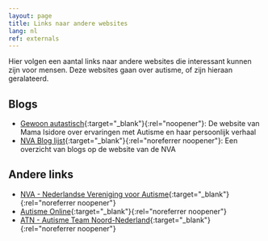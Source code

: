 ```yaml
---
layout: page
title: Links naar andere websites
lang: nl
ref: externals
---
```

Hier volgen een aantal links naar andere websites die interessant kunnen zijn voor mensen. Deze websites gaan over autisme, of zijn hieraan geralateerd.

## Blogs

- [Gewoon autastisch](https://gewoonautastisch.nl/){:target="_blank"}{:rel="noopener"}: De website van Mama Isidore over ervaringen met Autisme en haar persoonlijk verhaal
- [NVA Blog lijst](https://www.autisme.nl/ervaringen/blogs-over-autisme/){:target="_blank"}{:rel="noreferrer noopener"}: Een overzicht van blogs op de website van de NVA

## Andere links

- [NVA - Nederlandse Vereniging voor Autisme](https://www.autisme.nl/){:target="_blank"}{:rel="noreferrer noopener"}
- [Autisme Online](https://www.autisme.online/){:target="_blank"}{:rel="noreferrer noopener"}
- [ATN - Autisme Team Noord-Nederland](https://www.lentis.nl/locaties/atn-drachten/){:target="_blank"}{:rel="noreferrer noopener"}
